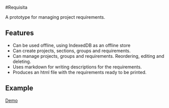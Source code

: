 #Requisita

A prototype for managing project requirements.

## Features

- Can be used offline, using IndexedDB as an offline store
- Can create projects, sections, groups and requirements.
- Can manage projects, groups and requirements. Reordering, editing and deleting.
- Uses markdown for writing descriptions for the requirements.
- Produces an html file with the requirements ready to be printed.

## Example

[Demo](http://requisita.herokuapp.com/)